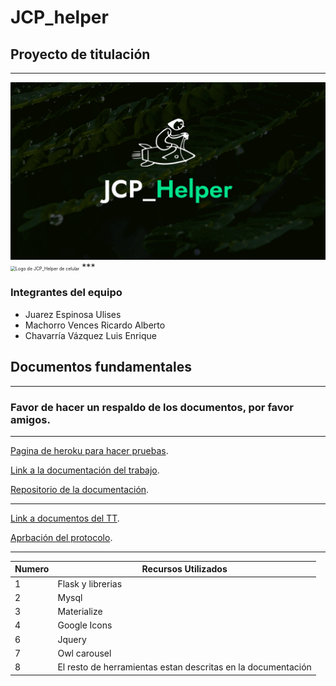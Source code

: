 # JCP_helper
## Proyecto de titulación
***
<img src="static\images\brand_app\logo_compu.png" alt="Logo de JCP_Helper" style="zoom:50%;" />
<img src="static\images\\brand_applogo_celular.png" alt="Logo de JCP_Helper de celular" style="zoom:50%;" />
***

### Integrantes del equipo
* Juarez Espinosa Ulises
* Machorro Vences Ricardo Alberto
* Chavarría Vázquez Luis Enrique

## Documentos fundamentales
***
### Favor de hacer un respaldo de los documentos, por favor amigos.

***
[Pagina de heroku para hacer pruebas](https://jcphelperdos.herokuapp.com/).

[Link a la documentación del trabajo](https://drive.google.com/drive/folders/1m-9EhEoLwXtuKkZPg5s3rUFJSfDsQrPG?usp=sharing).

[Repositorio de la documentación](https://github.com/LuisEnriqueChavarriaVazquez/jcp_helper_docu).


***
[Link a documentos del TT](https://drive.google.com/drive/folders/1xM7VRvivOMT78cPrdiXmzwETw2PiQeVK).

[Aprbación del protocolo](https://drive.google.com/file/d/1TtiE5vmOUr62eWuJAX9T_ZUzeF34hmzr/view?usp=sharing).

***
Numero | Recursos Utilizados
 ------------ | ------------- 
1 | Flask y librerias
2 | Mysql
3 | Materialize
4 | Google Icons
6 | Jquery
7 | Owl carousel
8 | El resto de herramientas estan descritas en la documentación





